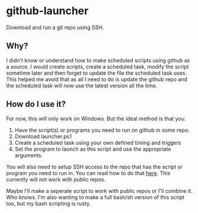 # github-launcher
Download and run a git repo using SSH.

## Why?
I didn't know or understand how to make scheduled scripts using github as a source. I would create scripts, create a scheduled task, modify the script sometime later and then forget to update the file the scheduled task uses. This helped me avoid that as all I need to do is update the github repo and the scheduled task will now use the latest version all the time.

## How do I use it?
For now, this will only work on Windows. But the ideal method is that you:
1. Have the script(s) or programs you need to run on github in some repo.
2. Download launcher.ps1
3. Create a scheduled task using your own defined timing and triggers
4. Set the program to launch as this script and use the appropriate arguments.

You will also need to setup SSH access to the repo that has the script or program you need to run in. You can read how to do that [here](https://docs.github.com/en/authentication/connecting-to-github-with-ssh/generating-a-new-ssh-key-and-adding-it-to-the-ssh-agent). This currently will not work with public repos. 

Maybe I'll make a seperate script to work with public repos or I'll combine it. Who knows. I'm also wanting to make a full bash/sh version of this script too, but my bash scripting is rusty.
